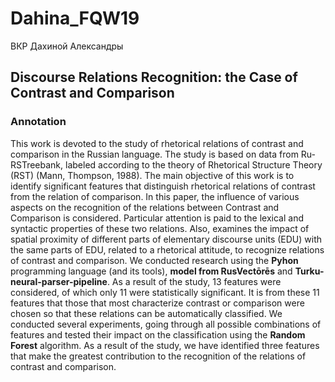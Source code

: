 # Dahina_FQW19
ВКР Дахиной Александры


## Discourse Relations Recognition: the Case of Contrast and Comparison

### Annotation 
This work is devoted to the study of rhetorical relations of contrast and comparison in the Russian language. The study is based on data from Ru-RSTreebank, labeled according to the theory of Rhetorical Structure Theory (RST) (Mann, Thompson, 1988). The main objective of this work is to identify significant features that distinguish rhetorical relations of contrast from the relation of comparison. In this paper, the influence of various aspects on the recognition of the relations between Contrast and Comparison is considered. Particular attention is paid to the lexical and syntactic properties of these two relations. Also, examines the impact of spatial proximity of different parts of elementary discourse units (EDU) with the same parts of EDU, related to a rhetorical attitude, to recognize relations of contrast and comparison. We conducted research using the **Pyhon** programming language (and its tools),  **model from RusVectōrēs** and **Turku-neural-parser-pipeline**. As a result of the study, 13 features were considered, of which only 11 were statistically significant. It is from these 11 features that those that most characterize contrast or comparison were chosen so that these relations can be automatically classified. We conducted several experiments, going through all possible combinations of features and tested their impact on the classification using the **Random Forest** algorithm. As a result of the study, we have identified three features that make the greatest contribution to the recognition of the relations of contrast and comparison. 
